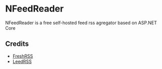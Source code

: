 # NFeedReader
NFeedReader is a free self-hosted feed rss agregator based on ASP.NET Core

## Credits
* [FreshRSS](https://github.com/FreshRSS/FreshRSS)
* [LeedRSS](https://github.com/LeedRSS/Leed)
